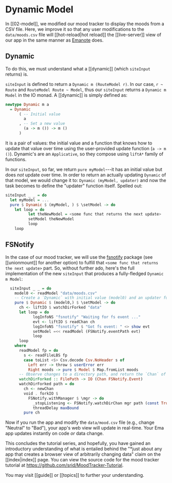 
# Dynamic Model

In [[02-model]], we modified our mood tracker to display the moods from a CSV file. Here, we improve it so that any user modifications to the `data/moods.csv` file will [[hot-reload|hot reload]] the [[live-server]] view of our app in the same manner as [Emanote](https://emanote.srid.ca/) does.

## Dynamic

To do this, we must understand what a [[dynamic]] (which `siteInput` returns) is.

`siteInput` is defined to return a `Dynamic m (RouteModel r)`. In our case, `r ~ Route` and `RouteModel Route ~ Model`, thus our `siteInput` returns a `Dynamic m Model` in the IO monad. A [[dynamic]] is simply defined as:

```haskell
newtype Dynamic m a
  = Dynamic
      ( -- Initial value
        a
      , -- Set a new value
        (a -> m ()) -> m ()
      )
```

It is a pair of values: the initial value and a function that knows how to update that value over time using the user-provided update function (`a -> m ()`). Dynamic's are an `Applicative`, so they compose using `liftA*` family of functions. 

In our `siteInput`, so far, we return `pure myModel`---it has an initial value but does *not* update over time. In order to return an actually updating `Dynamic` of that model, we would change it to: `Dynamic (myModel, updater)` and now the task becomes to define the "updater" function itself. Spelled out:

```haskell
siteInput _ _ = do 
  let myModel = ...
  pure $ Dynamic $ (myModel, ) $ \setModel -> do 
    let loop = do 
          let theNewModel = <some func that returns the next update>
          setModel theNewModel
          loop 
    loop
```

## FSNotify
In the case of our mood tracker, we will use the [fsnotify](https://hackage.haskell.org/package/fsnotify) package (see [[unionmount]] for another option) to fulfill that `<some func that returns the next update>` part. So, without further ado, here's the full implementation of the new `siteInput` that produces a fully-fledged `Dynamic m Model`:

```haskell
  siteInput _ _ = do
    model0 <- readModel "data/moods.csv"
    -- Create a `Dynamic` with initial value (model0) and an updater function
    pure $ Dynamic $ (model0,) $ \setModel -> do
      ch <- liftIO $ watchDirForked "data"
      let loop = do
            logInfoNS "fsnotify" "Waiting for fs event ..."
            evt <- liftIO $ readChan ch
            logInfoNS "fsnotify" $ "Got fs event: " <> show evt
            setModel =<< readModel (FSNotify.eventPath evt)
            loop
      loop
    where
      readModel fp = do
        s <- readFileLBS fp
        case toList <$> Csv.decode Csv.NoHeader s of
          Left err -> throw $ userError err
          Right moods -> pure $ Model $ Map.fromList moods
      -- Observe changes to a directory path, and return the `Chan` of its events.
      watchDirForked :: FilePath -> IO (Chan FSNotify.Event)
      watchDirForked path = do
        ch <- newChan
        void . forkIO $
          FSNotify.withManager $ \mgr -> do
            _stopListening <- FSNotify.watchDirChan mgr path (const True) ch
            threadDelay maxBound
        pure ch
```

Now if you run the app and modify the `data/mood.csv` file (e.g., change "Neutral" to "Bad"), your app's web view will update in real-time. Your Ema app updates instantly on code *or* data change.

This concludes the tutorial series, and hopefully, you have gained an introductory understanding of what is entailed behind the "*just about any app that creates a browser view of arbitrarily changing data" claim on the [[index|index]] page. You can view the source code for the mood tracker tutorial at  https://github.com/srid/MoodTracker-Tutorial.

You may visit [[guide]] or [[topics]] to further your understanding.

